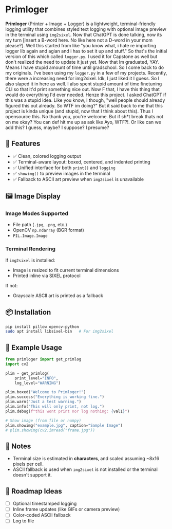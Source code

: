 # Primloger

**Primloger** (Printer + Image + Logger) is a lightweight, terminal-friendly logging utility that combines styled text logging with optional image preview in the terminal using `img2sixel`. Now that ChatGPT is done talking, now its my turn [insert a B-word here. No like here not a D-word in your mom please?]. Well this started from like "you know what, i hate re importing logger lib again and agian and i has to set it up and stuff." So that's the initial version of this which called `logger.py`. I used it for Capstone as well but don't realized the need to update it just yet. Now that Im graduated, YAY. Means I have stupid amount of time until gradschool. So I come back to do my originals. I've been using my `logger.py` in a few of my projects. Recently, there were a increasing need for img2sixel. Idk, I just liked it I guess. So I also slaped it in here as well. I also spent stupid amount of time finetuning CLI so that it'd print something nice out. Now F that, I have this thing that would do everything I'd ever needed. Henze this project. I asked ChatGPT if this was a stupid idea. Like you know, I though, "well people should already figured this out already. So WTF im doing?" But it said back to me that this project is kinda unique (and stupid, now that I think about this). Thus I opensource this. No thank you, you're welcome. But if sh*t break thats not on me okay? You can def hit me up as ask like Ayo, WTF?!. Or like can we add this? I guess, maybe? I suppose? I presume?


## 🔧 Features

- ✅ Clean, colored logging output
- ✅ Terminal-aware layout: boxed, centered, and indented printing
- ✅ Unified interface for both `print()` and `logging`
- ✅ `showimg()` to preview images in the terminal
- ✅ Fallback to ASCII art preview when `img2sixel` is unavailable


## 🖼 Image Display

### Image Modes Supported
- File path (`.jpg`, `.png`, etc.)
- OpenCV `np.ndarray` (BGR format)
- `PIL.Image.Image`

### Terminal Rendering
If `img2sixel` is installed:
- Image is resized to fit current terminal dimensions
- Printed inline via SIXEL protocol

If not:
- Grayscale ASCII art is printed as a fallback


## 📦 Installation

```bash
pip install pillow opencv-python
sudo apt install libsixel-bin   # For img2sixel
```


## 🧪 Example Usage

```python
from primloger import get_primlog
import cv2

plim = get_primlog(
    print_level="INFO", 
    log_level="WARNING")

plim.boxed("Welcome to Primloger!")
plim.success("Everything is working fine.")
plim.warn("Just a test warning.")
plim.info("This will only print, not log.")
plim.debug(f"this wont print nor log nothing: {val1}")

# Show image (from file or numpy)
plim.showimg("example.jpg", caption="Sample Image")
# plim.showimg(cv2.imread("frame.jpg"))
```


## 📘 Notes

* Terminal size is estimated in **characters**, and scaled assuming \~8x16 pixels per cell.
* ASCII fallback is used when `img2sixel` is not installed or the terminal doesn't support it.


## 🧼 Roadmap Ideas

* [ ] Optional timestamped logging
* [ ] Inline frame updates (like GIFs or camera preview)
* [ ] Color-coded ASCII fallback
* [ ] Log to file